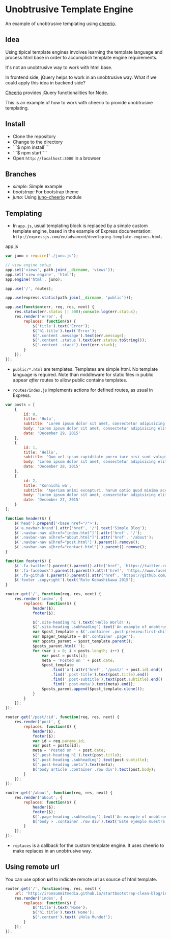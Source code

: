 # Unobtrusive Template Engine
An example of unobtrusive templating using [cheerio](https://github.com/cheeriojs/cheerio).

## Idea
Using tipical template engines involves learning the template language and process html base in order to accomplish template engine requirements.

It's not an unobtrusive way to work with html base.

In frontend side, jQuery helps to work in an unobtrusive way. What if we could apply this idea in backend side?

[Cheerio](https://github.com/cheeriojs/cheerio) provides jQuery functionalities for Node.

This is an example of how to work with cheerio to provide unobtrusive templating.

## Install
- Clone the repository
- Change to the directory
- ```$ npm install````
- ```$ npm start````
- Open ```http://localhost:3000``` in a browser

## Branches
- *simple:* Simple example
- *bootstrap:* For bootstrap theme
- *juno:* Using [juno-cheerio](https://github.com/akobashikawa/juno-cheerio) module

## Templating
- In ```app.js```, usual templating block is replaced by a simple custom template engine, based in the example of Express documentation: ```http://expressjs.com/en/advanced/developing-template-engines.html```.

app.js
```javascript
var juno = require('./juno.js');

// view engine setup
app.set('views', path.join(__dirname, 'views'));
app.set('view engine', 'html');
app.engine('html', juno);

app.use('/', routes);

app.use(express.static(path.join(__dirname, 'public')));

app.use(function(err, req, res, next) {
    res.status(err.status || 500);console.log(err.status);
    res.render('error', {
        replaces: function($) {
            $('title').text('Error');
            $('h1.title').text('Error');
            $('.content .message').text(err.message);
            $('.content .status').text(err.status.toString());
            $('.content .stack').text(err.stack);
        }
    });
});

```

- ```public/*.html``` are templates. Templates are simple html. No template language is required. Note than middleware for static files in public appear *after* routes to allow public contains templates.

- ```routes/index.js``` implements actions for defined routes, as usual in Express.

```javascript
var posts = [
    {
        id: 0,
        title: 'Hola',
        subtitle: 'Lorem ipsum dolor sit amet, consectetur adipisicing elit',
        body: 'Lorem ipsum dolor sit amet, consectetur adipisicing elit. Reprehenderit suscipit iste, quis minus incidunt repudiandae sequi modi, harum ex fugiat cum dolore amet ipsum distinctio consequuntur culpa architecto maiores! Minima!',
        date: 'December 29, 2015'
    },
    {
        id: 1,
        title: 'Hello',
        subtitle: 'Quo vel ipsum cupiditate porro iure nisi sunt voluptatum debitis ad laboriosam consectetur',
        body: 'Lorem ipsum dolor sit amet, consectetur adipisicing elit. Quo vel ipsum cupiditate porro iure nisi sunt voluptatum debitis ad laboriosam consectetur, distinctio voluptas sed, deleniti neque architecto corporis labore officia.',
        date: 'December 28, 2015'
    },
    {
        id: 2,
        title: 'Konnichi wa',
        subtitle: 'Aperiam animi excepturi, harum optio quod minima accusantium nostrum totam omnis obcaecati',
        body: 'Lorem ipsum dolor sit amet, consectetur adipisicing elit. Quod necessitatibus non tempore, magni veritatis optio dignissimos eveniet dolores. Aperiam animi excepturi, harum optio quod minima accusantium nostrum totam omnis obcaecati.',
        date: 'December 27, 2015'
    }
];

function header($) {
    $('head').prepend('<base href="/">');
    $('a.navbar-brand').attr('href', '/').text('Simple Blog');
    $('.navbar-nav a[href="index.html"]').attr('href', '/');
    $('.navbar-nav a[href="about.html"]').attr('href', '/about');
    $('.navbar-nav a[href="post.html"]').parent().remove();
    $('.navbar-nav a[href="contact.html"]').parent().remove();
}

function footer($) {
    $('.fa-twitter').parent().parent().attr('href', 'https://twitter.com/rulokoba').attr('target', '_blank');
    $('.fa-facebook').parent().parent().attr('href', 'https://www.facebook.com/akobashikawa').attr('target', '_blank');
    $('.fa-github').parent().parent().attr('href', 'https://github.com/akobashikawa').attr('target', '_blank');
    $('footer .copyright').text('Rulo Kobashikawa 2015');
}

router.get('/', function(req, res, next) {
    res.render('index', {
        replaces: function($) {
            header($);
            footer($);

            $('.site-heading h1').text('Hello World!');
            $('.site-heading .subheading').text('An example of unobtrusive templating');
            var $post_template = $('.container .post-preview:first-child');
            var $pager_template = $('.container .pager');
            var $posts_parent = $post_template.parent();
            $posts_parent.html('');
            for (var i = 0; i < posts.length; i++) {
                var post = posts[i];
                meta = 'Posted on ' + post.date;
                $post_template
                    .find('a').attr('href', '/post/' + post.id).end()
                    .find('.post-title').text(post.title).end()
                    .find('.post-subtitle').text(post.subtitle).end()
                    .find('.post-meta').text(meta).end();
                $posts_parent.append($post_template.clone());
            }
        }
    });
});

router.get('/post/:id', function(req, res, next) {
    res.render('post', {
        replaces: function($) {
            header($);
            footer($);
            var id = req.params.id;
            var post = posts[id];
            meta = 'Posted on ' + post.date;
            $('.post-heading h1').text(post.title);
            $('.post-heading .subheading').text(post.subtitle);
            $('.post-heading .meta').text(meta);
            $('body article .container .row div').text(post.body);
        }
    });
});

router.get('/about', function(req, res, next) {
    res.render('about', {
        replaces: function($) {
            header($);
            footer($);
            $('.page-heading .subheading').text('An example of unobtrusive templating');
            $('body > .container .row div').text('Este ejemplo muestra cómo se puede hacer unobtrusive templating a un tema bootstrap.');
        }
    });
});
```

- ```replaces``` is a callback for the custom template engine. It uses cheerio to make replaces in an unobtrusive way.

## Using remote url
You can use option **url** to indicate remote url as source of html template.

```javascript
router.get('/', function(req, res, next) {
    url: 'http://ironsummitmedia.github.io/startbootstrap-clean-blog/index.html',
    res.render('index', {
        replaces: function($) {
            $('title').text('Home');
            $('h1.title').text('Home');
            $('.content').text('¡Hola Mundo!');
        }
    });
});
```
